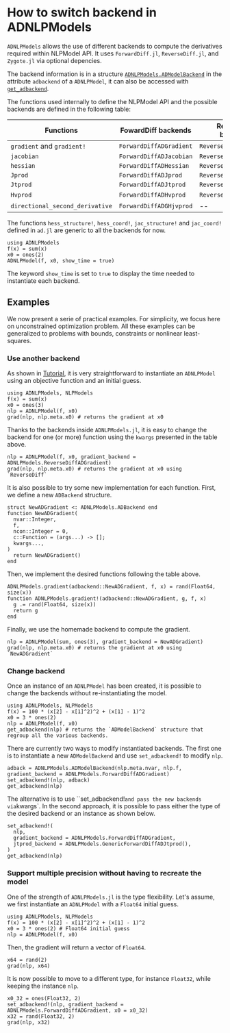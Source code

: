 # How to switch backend in ADNLPModels

`ADNLPModels` allows the use of different backends to compute the derivatives required within NLPModel API.
It uses `ForwardDiff.jl`, `ReverseDiff.jl`, and `Zygote.jl` via optional depencies.

The backend information is in a structure [`ADNLPModels.ADModelBackend`](@ref) in the attribute `adbackend` of a `ADNLPModel`, it can also be accessed with [`get_adbackend`](@ref).

The functions used internally to define the NLPModel API and the possible backends are defined in the following table:

| Functions | FowardDiff backends | ReverseDiff backends | Zygote backends |
| ----------- | ----------- | ----------- | ----------- |
| `gradient` and `gradient!` | `ForwardDiffADGradient` | `ReverseDiffADGradient` | `ZygoteADGradient` |
| `jacobian` | `ForwardDiffADJacobian` | `ReverseDiffADJacobian` | `ZygoteADJacobian` |
| `hessian` | `ForwardDiffADHessian` | `ReverseDiffADHessian` | `ZygoteADHessian` |
| `Jprod` | `ForwardDiffADJprod` | `ReverseDiffADJprod` | `ZygoteADJprod` |
| `Jtprod` | `ForwardDiffADJtprod` | `ReverseDiffADJtprod` | `ZygoteADJtprod` |
| `Hvprod` | `ForwardDiffADHvprod` | `ReverseDiffADHvprod` | -- |
| `directional_second_derivative` | `ForwardDiffADGHjvprod` | -- | -- |

The functions `hess_structure!`, `hess_coord!`, `jac_structure!` and `jac_coord!` defined in `ad.jl` are generic to all the backends for now.

```@example ex1
using ADNLPModels
f(x) = sum(x)
x0 = ones(2)
ADNLPModel(f, x0, show_time = true)
```

The keyword `show_time` is set to `true` to display the time needed to instantiate each backend.

## Examples

We now present a serie of practical examples. For simplicity, we focus here on unconstrained optimization problem. All these examples can be generalized to problems with bounds, constraints or nonlinear least-squares.

### Use another backend

As shown in [Tutorial](@ref), it is very straightforward to instantiate an `ADNLPModel` using an objective function and an initial guess.
```@example adnlp
using ADNLPModels, NLPModels
f(x) = sum(x)
x0 = ones(3)
nlp = ADNLPModel(f, x0)
grad(nlp, nlp.meta.x0) # returns the gradient at x0
```
Thanks to the backends inside `ADNLPModels.jl`, it is easy to change the backend for one (or more) function using the `kwargs` presented in the table above.
```@example adnlp
nlp = ADNLPModel(f, x0, gradient_backend = ADNLPModels.ReverseDiffADGradient)
grad(nlp, nlp.meta.x0) # returns the gradient at x0 using `ReverseDiff`
```
It is also possible to try some new implementation for each function. First, we define a new `ADBackend` structure.
```@example adnlp
struct NewADGradient <: ADNLPModels.ADBackend end
function NewADGradient(
  nvar::Integer,
  f,
  ncon::Integer = 0,
  c::Function = (args...) -> [];
  kwargs...,
)
  return NewADGradient()
end
```
Then, we implement the desired functions following the table above.
```@example adnlp
ADNLPModels.gradient(adbackend::NewADGradient, f, x) = rand(Float64, size(x))
function ADNLPModels.gradient!(adbackend::NewADGradient, g, f, x)
  g .= rand(Float64, size(x))
  return g
end
```
Finally, we use the homemade backend to compute the gradient.
```@example adnlp
nlp = ADNLPModel(sum, ones(3), gradient_backend = NewADGradient)
grad(nlp, nlp.meta.x0) # returns the gradient at x0 using `NewADGradient`
```

### Change backend

Once an instance of an `ADNLPModel` has been created, it is possible to change the backends without re-instantiating the model.
```@example adnlp2
using ADNLPModels, NLPModels
f(x) = 100 * (x[2] - x[1]^2)^2 + (x[1] - 1)^2
x0 = 3 * ones(2)
nlp = ADNLPModel(f, x0)
get_adbackend(nlp) # returns the `ADModelBackend` structure that regroup all the various backends.
```
There are currently two ways to modify instantiated backends. The first one is to instantiate a new `ADModelBackend` and use `set_adbackend!` to modify `nlp`.
```@example adnlp2
adback = ADNLPModels.ADModelBackend(nlp.meta.nvar, nlp.f, gradient_backend = ADNLPModels.ForwardDiffADGradient)
set_adbackend!(nlp, adback)
get_adbackend(nlp)
```
The alternative is to use ``set_adbackend!` and pass the new backends via `kwargs`. In the second approach, it is possible to pass either the type of the desired backend or an instance as shown below.
```@example adnlp2
set_adbackend!(
  nlp,
  gradient_backend = ADNLPModels.ForwardDiffADGradient,
  jtprod_backend = ADNLPModels.GenericForwardDiffADJtprod(),
)
get_adbackend(nlp)
```

### Support multiple precision without having to recreate the model

One of the strength of `ADNLPModels.jl` is the type flexibility. Let's assume, we first instantiate an `ADNLPModel` with a `Float64` initial guess.
```@example adnlp3
using ADNLPModels, NLPModels
f(x) = 100 * (x[2] - x[1]^2)^2 + (x[1] - 1)^2
x0 = 3 * ones(2) # Float64 initial guess
nlp = ADNLPModel(f, x0)
```
Then, the gradient will return a vector of `Float64`.
```@example adnlp3
x64 = rand(2)
grad(nlp, x64)
```
It is now possible to move to a different type, for instance `Float32`, while keeping the instance `nlp`.
```@example adnlp3
x0_32 = ones(Float32, 2)
set_adbackend!(nlp, gradient_backend = ADNLPModels.ForwardDiffADGradient, x0 = x0_32)
x32 = rand(Float32, 2)
grad(nlp, x32)
```
